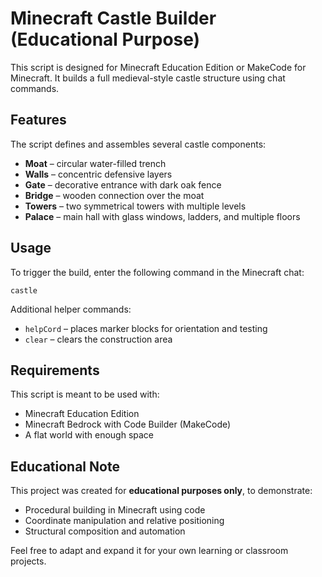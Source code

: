 # Minecraft Castle Builder (Educational Purpose)

This script is designed for Minecraft Education Edition or MakeCode for Minecraft. It builds a full medieval-style castle structure using chat commands.

## Features

The script defines and assembles several castle components:
- **Moat** – circular water-filled trench
- **Walls** – concentric defensive layers
- **Gate** – decorative entrance with dark oak fence
- **Bridge** – wooden connection over the moat
- **Towers** – two symmetrical towers with multiple levels
- **Palace** – main hall with glass windows, ladders, and multiple floors

## Usage

To trigger the build, enter the following command in the Minecraft chat:

```
castle
```

Additional helper commands:
- `helpCord` – places marker blocks for orientation and testing
- `clear` – clears the construction area

## Requirements

This script is meant to be used with:
- Minecraft Education Edition
- Minecraft Bedrock with Code Builder (MakeCode)
- A flat world with enough space

## Educational Note

This project was created for **educational purposes only**, to demonstrate:
- Procedural building in Minecraft using code
- Coordinate manipulation and relative positioning
- Structural composition and automation

Feel free to adapt and expand it for your own learning or classroom projects.
